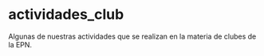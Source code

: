 # actividades_club
Algunas de nuestras actividades que se realizan en la materia de clubes de la EPN.

